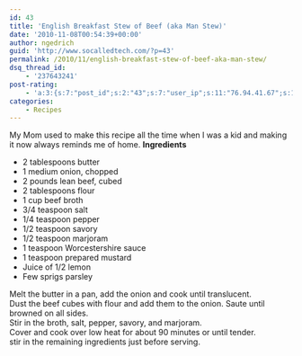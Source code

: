 ```yaml
---
id: 43
title: 'English Breakfast Stew of Beef (aka Man Stew)'
date: '2010-11-08T00:54:39+00:00'
author: ngedrich
guid: 'http://www.socalledtech.com/?p=43'
permalink: /2010/11/english-breakfast-stew-of-beef-aka-man-stew/
dsq_thread_id:
    - '237643241'
post-rating:
    - 'a:3:{s:7:"post_id";s:2:"43";s:7:"user_ip";s:11:"76.94.41.67";s:11:"user_rating";s:1:"5";}'
categories:
    - Recipes
---
```


My Mom used to make this recipe all the time when I was a kid and making it now always reminds me of home. **Ingredients**

- 2 tablespoons butter
- 1 medium onion, chopped
- 2 pounds lean beef, cubed
- 2 tablespoons flour
- 1 cup beef broth
- 3/4 teaspoon salt
- 1/4 teaspoon pepper
- 1/2 teaspoon savory
- 1/2 teaspoon marjoram
- 1 teaspoon Worcestershire sauce
- 1 teaspoon prepared mustard
- Juice of 1/2 lemon
- Few sprigs parsley
 
<div>Melt the butter in a pan, add the onion and cook until translucent.</div><div>Dust the beef cubes with flour and add them to the onion. Saute until browned on all sides.</div><div>Stir in the broth, salt, pepper, savory, and marjoram.</div><div>Cover and cook over low heat for about 90 minutes or until tender.</div><div>stir in the remaining ingredients just before serving.</div>